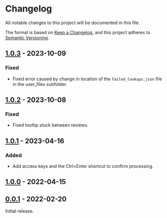 # Changelog

All notable changes to this project will be documented in this file.

The format is based on [Keep a Changelog](https://keepachangelog.com/en/1.0.0/),
and this project adheres to [Semantic Versioning](https://semver.org/spec/v2.0.0.html).

## [1.0.3] - 2023-10-09

### Fixed

-   Fixed error caused by change in location of the `failed_lookups.json` file in the user_files subfolder.

## [1.0.2] - 2023-10-08

### Fixed

-   Fixed tooltip stuck between reviews.

## [1.0.1] - 2023-04-16

### Added

-   Add access keys and the Ctrl+Enter shortcut to confirm processing.

## [1.0.0] - 2022-04-15

## [0.0.1] - 2022-02-20

Initial release.

[1.0.3]: https://github.com/abdnh/anki-trdict/compare/1.0.2...1.0.3
[1.0.2]: https://github.com/abdnh/anki-trdict/compare/1.0.1...1.0.2
[1.0.1]: https://github.com/abdnh/anki-trdict/compare/1.0.0...1.0.1
[1.0.0]: https://github.com/abdnh/anki-trdict/compare/0.0.1...1.0.0
[0.0.1]: https://github.com/abdnh/anki-trdict/commits/0.0.1
